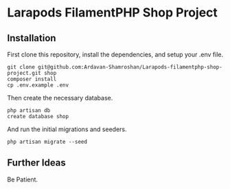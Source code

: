 # Larapods FilamentPHP Shop Project

## Installation

First clone this repository, install the dependencies, and setup your .env file.

```
git clone git@github.com:Ardavan-Shamroshan/Larapods-filamentphp-shop-project.git shop
composer install
cp .env.example .env
```

Then create the necessary database.

```
php artisan db
create database shop
```

And run the initial migrations and seeders.

```
php artisan migrate --seed
```

## Further Ideas

Be Patient.